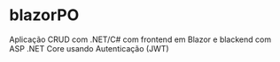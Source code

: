 # blazorPO
Aplicação CRUD com .NET/C# com frontend em Blazor e blackend com ASP .NET Core usando Autenticação (JWT)
